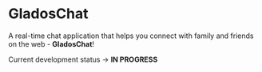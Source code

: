 # GladosChat

A real-time chat application that helps you connect with family and friends on the web - **GladosChat**!

Current development status -> **IN PROGRESS**
